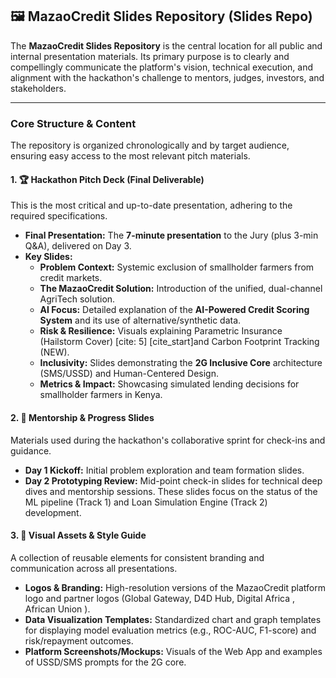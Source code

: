 ## 🖼️ MazaoCredit Slides Repository (Slides Repo)

The **MazaoCredit Slides Repository** is the central location for all public and internal presentation materials. Its primary purpose is to clearly and compellingly communicate the platform's vision, technical execution, and alignment with the hackathon's challenge to mentors, judges, investors, and stakeholders.

---

### **Core Structure & Content**

The repository is organized chronologically and by target audience, ensuring easy access to the most relevant pitch materials.

#### **1. 🏆 Hackathon Pitch Deck (Final Deliverable)**

This is the most critical and up-to-date presentation, adhering to the required specifications.

* **Final Presentation:** The **7-minute presentation** to the Jury (plus 3-min Q&A), delivered on Day 3.
* **Key Slides:**
    * **Problem Context:** Systemic exclusion of smallholder farmers from credit markets.
    * **The MazaoCredit Solution:** Introduction of the unified, dual-channel AgriTech solution.
    * **AI Focus:** Detailed explanation of the **AI-Powered Credit Scoring System** and its use of alternative/synthetic data.
    * **Risk & Resilience:** Visuals explaining Parametric Insurance (Hailstorm Cover) [cite: 5] [cite_start]and Carbon Footprint Tracking (NEW).
    * **Inclusivity:** Slides demonstrating the **2G Inclusive Core** architecture (SMS/USSD) and Human-Centered Design.
    * **Metrics & Impact:** Showcasing simulated lending decisions for smallholder farmers in Kenya.

#### **2. 🤝 Mentorship & Progress Slides**

Materials used during the hackathon's collaborative sprint for check-ins and guidance.

* **Day 1 Kickoff:** Initial problem exploration and team formation slides.
* **Day 2 Prototyping Review:** Mid-point check-in slides for technical deep dives and mentorship sessions. These slides focus on the status of the ML pipeline (Track 1) and Loan Simulation Engine (Track 2) development.

#### **3. 🎨 Visual Assets & Style Guide**

A collection of reusable elements for consistent branding and communication across all presentations.

* **Logos & Branding:** High-resolution versions of the MazaoCredit platform logo and partner logos (Global Gateway, D4D Hub, Digital Africa , African Union ).
* **Data Visualization Templates:** Standardized chart and graph templates for displaying model evaluation metrics (e.g., ROC-AUC, F1-score) and risk/repayment outcomes.
* **Platform Screenshots/Mockups:** Visuals of the Web App and examples of USSD/SMS prompts for the 2G core.
